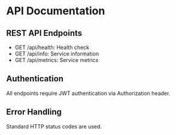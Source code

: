 # API Documentation

## REST API Endpoints
- GET /api/health: Health check
- GET /api/info: Service information
- GET /api/metrics: Service metrics

## Authentication
All endpoints require JWT authentication via Authorization header.

## Error Handling
Standard HTTP status codes are used.
